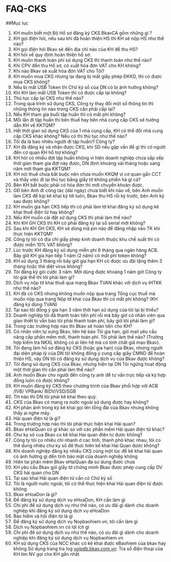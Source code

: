 # FAQ-CKS
##Mục lục
1.    KH muốn biết một Bộ Hồ sơ đăng ký CKS BkavCA gồm những gì ?
2.    KH gọi điện hỏi, nếu sau khi đã hoàn thiện HS thì KH sẽ nộp HS như thế nào?
3.    KH gọi điện hỏi Bkav sẽ đến địa chỉ nào của KH để thu HS?
4.    KH hỏi về quy định hoàn thiện hồ sơ:
5.    KH muốn thanh toán phí sử dụng CKS thì thanh toán như thế nào?
6.    Khi CPV đến thu Hồ sơ, có xuất hóa đơn VAT cho KH không?
7.    Khi nào Bkav sẽ xuất hóa đơn VAT cho Tôi?
8.    KH muốn mua CKS nhưng lại đang bị mất giấy phép ĐKKD, thì có được mua CKS không?
9.    Nếu bị mất USB Token thì Chữ ký số của DN có bị ảnh hưởng không?
10.    Khi KH làm mất USB Token thì có được cấp lại không? 
11.    Thủ tục cấp lại CKS như thế nào?  
12.    Trong quá trình sử dụng CKS, Công ty thay đổi một số thông tin thì những thông tin nào trong CKS cần phải cấp lại?
13.    Nếu KH tham gia buổi tập huấn thì có mất phí không?
14.    Mỗi lần đi tập huấn thì bên thuế hay bên nhà cung cấp CKS sẽ hướng dẫn KH về KKTQM?
15.    Hết thời gian sử dụng CKS của 1 nhà cung cấp, KH có thể đổi nhà cung cấp CKS khác không? Nếu có thì thủ tục như thế nào?
16.    Tối đa là bao nhiêu người đi tập huấn/1 Công ty?
17.    KH đã đăng ký và nhận được CKS, khi SD nếu gặp vấn đề gì thì có người đến cơ quan KH hỗ trợ không?
18.    KH hỏi có nhiều đợt tập huấn không vì hiện doanh nghiệp chưa sắp xếp thời gian tham gia đợt này được, DN định khoảng vài tháng hoặc sang năm mới tham gia KKTQM? 
19.    KH nói thuế chưa bắt buộc nên chưa muốn KKQM vì cơ quan gần CCT và thấy việc đi lại thủ tục bằng giấy tờ không phiền hà gì cả?
20.    Bên KH bắt buộc phải có hóa đơn thì mới chuyển khoản được.
21.    GĐ bên Anh đi công tác (dài ngày) chưa biết khi nào về, bên Anh muốn làm CKS để kịp kê khai kỳ tới luôn, Bkav thu HS rồi ký    trước, bên Anh ký sau được không?
22.    KH muốn gia hạn CKS tiếp thì có phải làm tờ khai đăng ký sử dụng kê khai thuế điện tử hay không?
23.    Nếu KH muốn cài đặt sử dụng CKS thì phải làm thế nào?
24.    Khi KH GH CKS thì KH có phải đăng ký lại số serial mới không?
25.    Sau khi KH GH CKS, KH sẽ dùng mã pin nào để đăng nhập vào TK khi thực hiện KKTQM?
26.    Công ty tôi có địa chỉ giấy phép kinh doanh thuộc khu chế xuất thì có được miễn 10% VAT không?
27.    Lúc trước KH đăng ký sử dụng miễn phí 6 tháng qua ngân hàng ACB. Bây giờ KH gia hạn tiếp 1 năm (2 năm) có mất
phí token không?
28.    KH sử dụng 3 tháng rồi bây giờ gia hạn KH có được ưu đãi tặng thêm 3 tháng hoặc thẻ diệt virus không?
29.    Tôi đăng ký gói cước 3 năm. Mới dùng được khoảng 1 năm giờ Công ty tôi giải thể thì tôi phải làm gì?
30.    Dịch vụ nộp tờ khai thuế qua mạng Bkav TVAN khác với dịch vụ iHTKK như thế nào?
31.    KH đã có CKS nhưng không muốn nộp qua trang Tổng cục thuế mà muốn nộp qua trang Nộp tờ khai của Bkav thì  có mất  phí không?   (KH đăng ký dùng TVAN)
32.    Tại sao tôi đồng ý gia hạn 3 năm thời hạn sử dụng của tôi lại bị thiếu?
33.    Doanh nghiệp tôi đã thanh toán tiền phí rồi mà bây giờ có nhân viên qua giao thiết bị vẫn báo tôi phải thanh toán phí, bây giờ tôi phải làm gì?
34.    Trong các trường hợp nào thì Bkav sẽ hoàn tiền cho KH?
35.    Có nhân viên tự xưng Bkav,  liên hệ báo Tôi gia hạn, gửi mail yêu cầu nâng cấp phần mềm mới, thanh toán phí. Tôi phải làm thế nào? (Trường hợp kiểm tra NKXL không có ai liên hệ mà có tính chất giả mạo Bkav).
36.    Tôi đang làm hồ sơ đăng ký CKS (hoặc gia hạn) của Bkav, nhưng người đại diện pháp lý của DN tôi không đồng ý
cung cấp giấy CMND để hoàn thiện HS, vậy DN tôi có đăng ký sử dụng dịch vụ của Bkav được không?
37.    Tôi đang sử dụng CKS của Bkav, nhưng hiện tại DN Tôi ngừng hoạt động một thời gian thì cần phải làm thế nào?
38.    Anh muốn Bkav cho người đến công ty anh để tư vấn trực tiếp và ký hợp đồng luôn có được không?
39.    KH muốn đăng ký CKS theo chương trình của Bkav phối hợp với ACB /IVB/ VPBank/ BIDV/VSD/SGB
40.    TH nào thì DN tôi phải kê khai theo quý.
41.    CKS của Bkav có mang ra nước ngoài sử dụng được hay không?
42.    KH phản ánh trong kỳ kê khai gọi lên tổng đài của Bkav nhưng không thấy ai nghe máy.
43.    Hải quan điện tử là gì?
44.    Trong trường hợp nào thì tôi phải thực hiện khai Hải quan?
45.    Bkav eHaiQuan có gì khác so với các phần mềm Hải quan điện tử khác?
46.    Chư ky sô cua Bkav co kê khai Hai quan điên tư đươc không?
47.    Công ty tôi co nhiêu chi nhanh ơ cac tinh, thanh phô khac nhau, tôi co thê dung nhiêu chư ky sô đê thưc hiên kê khai
Hai Quan đươc không?
48.    Khi doanh nghiệp đăng ký nhiều CKS cùng một lúc để kê khai hải quan có ảnh hưởng gì đến tính bảo mật của doanh nghiệp không    
49.    Hiên tai phân mêm Bkav eHaiQuan đa sư dung đươc chưa
50.    KH  yêu cầu Bkav gửi giấy tờ chứng minh Bkav được phép cung cấp DV CKS hải quan cho DN
51.    Tại sao khai Hải quan điện tử cần có Chữ ký số
52.    Tôi là người nước ngoài, tôi có thể thực hiện khai Hải quan điện tử được không
53.    Bkav eHoaDon là gì?
54.    Để đăng ký sử dụng dịch vụ eHoaDon, KH cần làm gì
55.    Chi phí để sử dụng dịch vụ như thế nào, có ưu đãi gì dành cho doanh nghiệp khi đăng ký sử dụng dịch vụ eHoaDon
56.    Bảo hiểm xã hội điện tử là gì
57.    Để đăng ký sử dụng dịch vụ Nopbaohiem.vn, tôi cần làm gì
58.    Dịch vụ Nopbaohiem.vn có lợi ích gì
59.    Chí phí để sử dụng dịch vụ như thế nào, có ưu đãi gì dành cho doanh nghiệp khi đăng ký sử dụng dịch vụ Nopbaohiem.vn
60.    KH sử dụng CKS của NCC khác có kê khai được eBaohiem của bkav hay không
Sử dụng trang tra log [voipdb.bkav.com.vn](http://voipdb.bkav.com.vn): Tra số điện thoại của KH tìm NV gọi cho KH gần nhất
